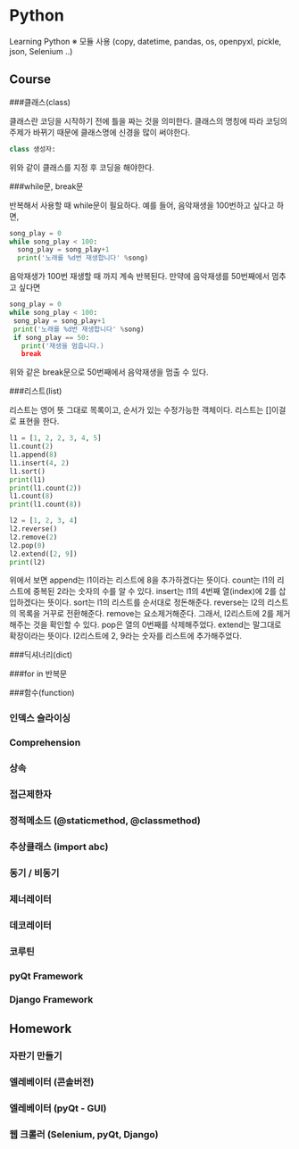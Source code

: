 # Python
Learning Python
※ 모듈 사용 (copy, datetime, pandas, os, openpyxl, pickle, json, Selenium ..)

## Course

###클래스(class)

클래스란 코딩을 시작하기 전에 틀을 짜는 것을 의미한다. 클래스의 명칭에 따라 코딩의 주제가 바뀌기 때문에 클래스명에 신경을 많이 써야한다.
```python
class 생성자:
```
위와 같이 클래스를 지정 후 코딩을 해야한다.

###while문, break문

반복해서 사용할 때 while문이 필요하다. 예를 들어, 음악재생을 100번하고 싶다고 하면,
```python
song_play = 0
while song_play < 100:
  song_play = song_play+1
  print('노래를 %d번 재생합니다' %song)
 ```
 음악재생가 100번 재생할 때 까지 계속 반복된다. 만약에 음악재생를 50번째에서 멈추고 싶다면
 ```python
song_play = 0
while song_play < 100:
  song_play = song_play+1
  print('노래를 %d번 재생합니다' %song)
  if song_play == 50:
    print('재생을 멈춥니다.)
    break
 ```
 위와 같은 break문으로 50번째에서 음악재생을 멈출 수 있다.

###리스트(list)

리스트는 영어 뜻 그대로 목록이고, 순서가 있는 수정가능한 객체이다. 리스트는 []이걸로 표현을 한다.
```python
l1 = [1, 2, 2, 3, 4, 5]
l1.count(2)
l1.append(8)
l1.insert(4, 2)
l1.sort()
print(l1)
print(l1.count(2))
l1.count(8)
print(l1.count(8))

l2 = [1, 2, 3, 4]
l2.reverse()
l2.remove(2)
l2.pop(0)
l2.extend([2, 9])
print(l2)
```
위에서 보면 append는 l1이라는 리스트에 8을 추가하겠다는 뜻이다. count는 l1의 리스트에 중복된 2라는 숫자의 수를 알 수 있다. insert는 l1의 4번째 열(index)에 2를 삽입하겠다는 뜻이다. sort는 l1의 리스트를 순서대로 정돈해준다. reverse는 l2의 리스트의 목록을 거꾸로 전환해준다. remove는 요소제거해준다. 그래서, l2리스트에 2를 제거해주는 것을 확인할 수 있다. pop은 열의 0번째를 삭제해주었다. extend는 말그대로 확장이라는 뜻이다. l2리스트에 2, 9라는 숫자를 리스트에 추가해주었다.

###딕셔너리(dict)

###for in 반복문

###함수(function)

### 인덱스 슬라이싱
### Comprehension
### 상속
### 접근제한자
### 정적메소드 (@staticmethod, @classmethod)
### 추상클래스 (import abc)
### 동기 / 비동기
### 제너레이터
### 데코레이터
### 코루틴
### pyQt Framework
### Django Framework

## Homework
### 자판기 만들기
### 엘레베이터 (콘솔버전)
### 엘레베이터 (pyQt - GUI)
### 웹 크롤러 (Selenium, pyQt, Django)
